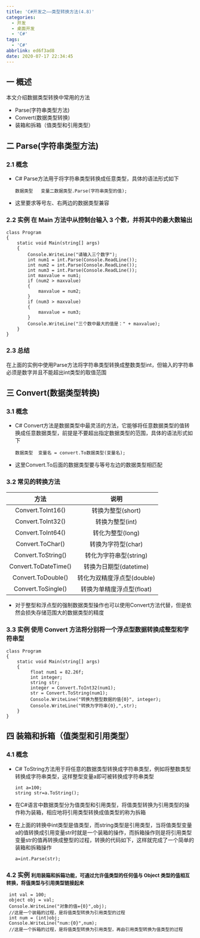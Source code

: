 ```yaml
---
title: 'C#开发之——类型转换方法(4.8)'
categories:
  - 开发
  - 桌面开发
  - 'C#'
tags:
  - 'C#'
abbrlink: ed6f3ad8
date: 2020-07-17 22:34:45
---
```

## 一 概述

本文介绍数据类型转换中常用的方法

* Parse(字符串类型方法)
* Convert(数据类型转换)
* 装箱和拆箱（值类型和引用类型）

<!--more-->

## 二 Parse(字符串类型方法)

### 2.1 概念

* C# Parse方法用于将字符串类型转换成任意类型，具体的语法形式如下

  ```
  数据类型   变量二数据类型.Parse(字符串类型的值);
  ```
* 这里要求等号左、右两边的数据类型兼容

### 2.2 实例<font size=3> 在 Main 方法中从控制台输入 3 个数，并将其中的最大数输出 </font>

```
class Program
{
    static void Main(string[] args)
    {
        Console.WriteLine("请输入三个数字");
        int num1 = int.Parse(Console.ReadLine());
        int num2 = int.Parse(Console.ReadLine());
        int num3 = int.Parse(Console.ReadLine());
        int maxvalue = num1;
        if (num2 > maxvalue)
        {
            maxvalue = num2;
        }
        if (num3 > maxvalue)
        {
            maxvalue = num3;
        }
        Console.WriteLine("三个数中最大的值是：" + maxvalue);
    }
}
```
### 2.3 总结

在上面的实例中使用Parse方法将字符串类型转换成整数类型int，但输入的字符串必须是数字并且不能超出int类型的取值范围

## 三 Convert(数据类型转换)

### 3.1 概念

* C# Convert方法是数据类型中最灵活的方法，它能够将任意数据类型的值转换成任意数据类型，前提是不要超出指定数据类型的范围，具体的语法形式如下

  ```
  数据类型  变量名 = convert.To数据类型(变量名);
  ```

* 这里Convert.To后面的数据类型要与等号左边的数据类型相匹配

### 3.2 常见的转换方法

|         方法         |            说明            |
| :------------------: | :------------------------: |
|  Convert.ToInt16()   |     转换为整型(short)      |
|  Convert.ToInt32()   |      转换为整型(int)       |
|  Convert.ToInt64()   |      转化为整型(long)      |
|   Convert.ToChar()   |     转换为字符型(char)     |
|  Convert.ToString()  |   转化为字符串型(string)   |
| Convert.ToDateTime() |   转换为日期型(datetime)   |
|  Convert.ToDouble()  | 转化为双精度浮点型(double) |
|  Convert.ToSingle()  | 转换为单精度浮点型(float)  |

* 对于整型和浮点型的强制数据类型操作也可以使用Convert方法代替，但是依然会损失存储范围大的数据类型的精度

### 3.3 实例<font size=3> 使用 Convert 方法将分别将一个浮点型数据转换成整型和字符串型 </font>

```
class Program
{
    static void Main(string[] args)
    {
         float num1 = 82.26f;
         int integer;
         string str;
         integer = Convert.ToInt32(num1);
         str = Convert.ToString(num1);
         Console.WriteLine("转换为整型数据的值{0}", integer);
         Console.WriteLine("转换为字符串{0},",str);
    }
}
```

## 四 装箱和拆箱（值类型和引用类型）

### 4.1 概念

* C# ToString方法用于将任意的数据类型转换成字符串类型，例如将整数类型转换成字符串类型，这样整型变量a即可被转换成字符串类型

  ```
  int a=100;
  string str=a.ToString();
  ```

* 在C#语言中数据类型分为值类型和引用类型，将值类型转换为引用类型的操作称为装箱，相应地将引用类型转换成值类型的称为拆箱

* 在上面的转换中int类型是值类型，而string类型是引用类型，当将值类型变量a的值转换成引用变量str时就是一个装箱的操作，而拆箱操作则是将引用类型变量str的值再转换成整型的过程，转换的代码如下，这样就完成了一个简单的装箱和拆箱操作

  ```
  a=int.Parse(str);
  ```

### 4.2 实例 <font size=2> 利用装箱和拆箱功能，可通过允许值类型的任何值与 Object 类型的值相互转换，将值类型与引用类型链接起来 </font>

```
 int val = 100;
 object obj = val;
 Console.WriteLine("对象的值={0}",obj);
 //这是一个装箱的过程，是将值类型转换为引用类型的过程
 int num = (int)obj;
 Console.WriteLine("num:{0}",num);
 //这是一个拆箱的过程，是将值类型转换为引用类型，再由引用类型转换为值类型的过程
```
